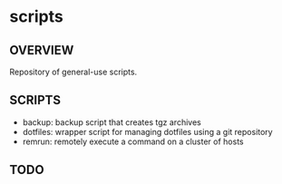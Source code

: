 # scripts
## OVERVIEW
Repository of general-use scripts.

## SCRIPTS
- backup: backup script that creates tgz archives
- dotfiles: wrapper script for managing dotfiles using a git repository
- remrun: remotely execute a command on a cluster of hosts

## TODO
